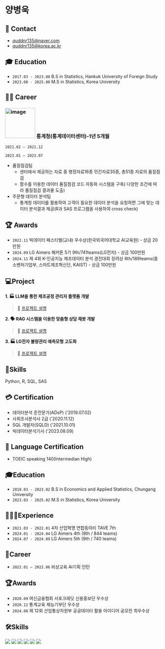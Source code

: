 # 양병욱



## :e-mail: Contact
- quddnr135@naver.com
- quddnr135@korea.ac.kr

##  :mortar_board: Education
- `2017.03 - 2023.08` B.S in Statistics, Hankuk University of Foreign Study
- `2023.08 - 2025.08` M.S in Statistics, Korea University

## :man_office_worker: Career
### <img width="97" alt="image" src="https://github.com/user-attachments/assets/4cb296a1-c290-4cb8-9153-c59d1149abf6" />  통계청(통계데이터센터)-1년 5개월
`2021.02 – 2021.12` 

`2023.01 – 2023.07` 

- 품질점검팀
    - 센터에서 제공하는 자료 중 행정자료16종 민간자료35종, 총51종 자료의 품질점검
    - 함수를 이용한 데이터 품질점검 코드 자동화 시스템을 구축( 다양한 조건에 따라 품질점검 결과물 도출)
- 주문형 데이터 분석팀
    - 통계청 데이터를 활용하여 고객이 필요한 데이터 분석을 요청하면 그에 맞는 데이터 분석결과 제공(R과 SAS 프로그램을 사용하여 cross check)
    
  
## :trophy: Awards
- `2022.11` 빅데이터 페스티벌(교내) 우수상(한국외국어대학교 AI교육원) - 상금 20만원
- `2024.09` LG Aimers 해커톤 5기 9th/741teams(LG전자) - 상금 100만원
- `2024.11` 제 4회 K-인공지능 제조데이터 분석 경진대회 장려상 6th/189teams(중소벤처기업부, 스마트제조혁신단, KAIST) - 상금 100만원

## :computer:Project

**1. :factory: LLM을 통한 제조공정 관리자 플랫폼 개발**
> :link: [프로젝트 설명](https://github.com/ByungwookYang/Manufacture-contest)

**2. :speaking_head: RAG 시스템을 이용한 맞춤형 상담 채봇 개발**
> :link: [프로젝트 설명](https://github.com/ByungwookYang/chatbot_final)

**3. :factory: LG전자 불량관리 예측모형 고도화**
> :link: [프로젝트 설명](https://github.com/ByungwookYang/Manufacture-contest)


##  :hammer:Skills
Python, R, SQL, SAS

## :credit_card: Certification
- 데이터분석 준전문가(ADsP) ('2019.07.02)
- 사회조사분석사 2급 ('2020.11.12)
- SQL 개발자(SQLD) ('2021.10.01)
- 빅데이터분석기사 ('2023.08.09)
  
## :identification_card: Language Certification
- TOEIC speaking 140(Intermedian High)

## 🎓Education
- `2018.03 - 2023.02` B.S in Economics and Applied Statistics, Chungang University
- `2023.03 - 2025.02` M.S in Statistics, Korea University

## 👩🏻‍💻Experience
- `2021.03 - 2022.01` 4차 산업혁명 연합동아리 TAVE 7th
- `2024.01 - 2024.04` LG Aimers 4th (8th / 844 teams)
- `2024.07 - 2024.09` LG Aimers 5th (9th / 740 teams)
  
## 💼Career
- `2022.01 – 2022.06` 비상교육 AI기획 인턴

## 🏆Awards
- `2020.09` 여신금융협회 서포크레딧 신용홍보단 우수상
- `2020.12` 통계교육 재능기부단 우수상
- `2024.08` 제 12회 산업통상자원부 공공데이터 활용 아이디어 공모전 최우수상

## 🛠️Skills
<img src="https://img.shields.io/badge/Python-3776AB?style=flat&logo=Python&logoColor=white"/> <img src="https://img.shields.io/badge/R-276DC3?style=flat&logo=R&logoColor=white"/> <img src="https://img.shields.io/badge/MySQL-4479A1?style=flat&logo=MySQL&logoColor=black"/> <img src="https://img.shields.io/badge/SAS-428524?style=flat&logo=googlechrome&logoColor=white"/> <img src="https://img.shields.io/badge/Tableau-E97627?style=flat&logo=Tableau&logoColor=white"/> <img src="https://img.shields.io/badge/LaTeX-008080?style=flat&logo=Latex&logoColor=white"/>

